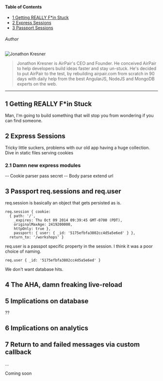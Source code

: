 #### Table of Contents
- [1 Getting REALLY F*in Stuck](#turbo-charged-coding)
- [2 Express Sessions](#2-browsify)
- [3 Passport Sessions](#3-summary)

###### Author
![Jonathon Kresner](//gravatar.com/avatar/780d02a99798886da48711d8104801a4?s=100) 

> Jonathon Kresner is AirPair's CEO and Founder. He conceived AirPair to help developers build ideas faster and stay un-stuck. He's decided to put AirPair to the test, by rebuilding airpair.com from scratch in 90 days with daily help from the best AngularJS, NodeJS and MongoDB experts on the web.



---

## 1 Getting REALLY F*in Stuck

Man, I'm going to build something that will stop you from wondering if you can find someone.

## 2 Express Sessions

Tricky little suckers, problems with our old app having a huge collection. Dive in static files serving cookies

### 2.1 Damn new express modules

-- Cookie parser pass secret
-- Body parse extend url

## 3 Passport req.sessions and req.user

req.session is basically an object that gets persisted as is.

    req.session { cookie: 
      { path: '/',
        _expires: Thu Oct 09 2014 09:39:45 GMT-0700 (PDT),
        originalMaxAge: 2419200000,
        httpOnly: true },
        passport: { user: { _id: '5175efbfa3802cc4d5a5e6ed' } },
      return_to: '/workshops' }

req.user is a passpot specific property in the session. I think it
was a poor choice of naming.
    
    req.user { _id: '5175efbfa3802cc4d5a5e6ed' }

We don't want database hits.


## 4 The AHA, damn freaking live-reload

## 5 Implications on database

??

## 6 Implications on analytics


## 7 Return to and failed messages via custom callback

...


Coming soon